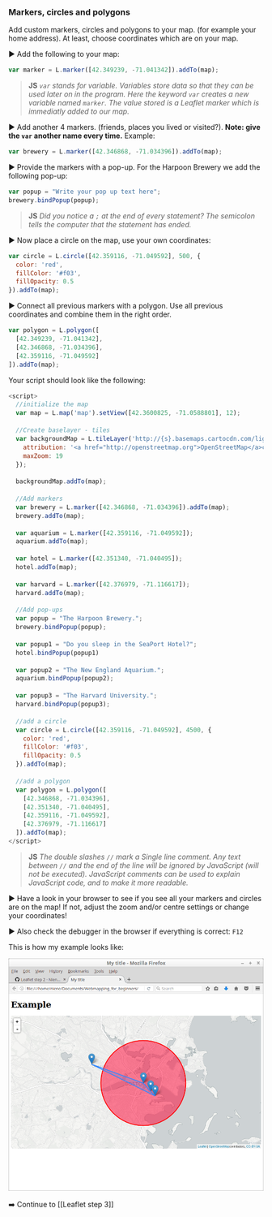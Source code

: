 ### Markers, circles and polygons
Add custom markers, circles and polygons to your map. (for example your home address). At least, choose coordinates which are on your map.

 :arrow_forward: Add the following to your map:

``` js
var marker = L.marker([42.349239, -71.041342]).addTo(map);
```
> **JS** *`var` stands for variable. Variables store data so that they can be used later on in the program.
> Here the keyword `var` creates a new variable named `marker`. The value stored is a Leaflet marker which is immediatly added to our map.*

 :arrow_forward: Add another 4 markers. (friends, places you lived or visited?). **Note: give the `var` another name every time.** Example:

``` js
var brewery = L.marker([42.346868, -71.034396]).addTo(map);
```

 :arrow_forward: Provide the markers with a pop-up. For the Harpoon Brewery we add the following pop-up:

``` js
var popup = "Write your pop up text here";
brewery.bindPopup(popup); 
``` 

> **JS** *Did you notice a `;` at the end of every statement? The semicolon tells the computer that the statement has ended.*

 :arrow_forward: Now place a circle on the map, use your own coordinates:

``` js
var circle = L.circle([42.359116, -71.049592], 500, {
  color: 'red',
  fillColor: '#f03',
  fillOpacity: 0.5
}).addTo(map);
``` 

 :arrow_forward: Connect all previous markers with a polygon. Use all previous coordinates and combine them in the right order.

``` js
var polygon = L.polygon([
  [42.349239, -71.041342],
  [42.346868, -71.034396],
  [42.359116, -71.049592]
]).addTo(map);
```
Your script should look like the following:

``` js
<script>
  //initialize the map
  var map = L.map('map').setView([42.3600825, -71.0588801], 12);
  
  //Create baselayer - tiles
  var backgroundMap = L.tileLayer('http://{s}.basemaps.cartocdn.com/light_all/{z}/{x}/{y}.png', {
    attribution: '<a href="http://openstreetmap.org">OpenStreetMap</a>contributors, <a href="http://creativecommons.org/licenses/by-sa/2.0/">CC-BY-SA</a>',
    maxZoom: 19
  });
  
  backgroundMap.addTo(map);
  
  //Add markers
  var brewery = L.marker([42.346868, -71.034396]).addTo(map);
  brewery.addTo(map);
  
  var aquarium = L.marker([42.359116, -71.049592]);
  aquarium.addTo(map);
  
  var hotel = L.marker([42.351340, -71.040495]);
  hotel.addTo(map);
  
  var harvard = L.marker([42.376979, -71.116617]);
  harvard.addTo(map);
  
  //Add pop-ups
  var popup = "The Harpoon Brewery.";
  brewery.bindPopup(popup);
  
  var popup1 = "Do you sleep in the SeaPort Hotel?";
  hotel.bindPopup(popup1)
  
  var popup2 = "The New England Aquarium.";
  aquarium.bindPopup(popup2);
  
  var popup3 = "The Harvard University.";
  harvard.bindPopup(popup3);
  
  //add a circle
  var circle = L.circle([42.359116, -71.049592], 4500, {
    color: 'red',
    fillColor: '#f03',
    fillOpacity: 0.5
  }).addTo(map);  
  
  //add a polygon   
  var polygon = L.polygon([
    [42.346868, -71.034396],
    [42.351340, -71.040495],
    [42.359116, -71.049592],
    [42.376979, -71.116617]
  ]).addTo(map);
</script>
```

> **JS** *The double slashes `//` mark a Single line comment. Any text between `//` and the end of the line will be ignored by JavaScript (will not be executed). JavaScript comments can be used to explain JavaScript code, and to make it more readable.*

 :arrow_forward: Have a look in your browser to see if you see all your markers and circles are on the map! If not, adjust the zoom and/or centre settings or change your coordinates! 

 :arrow_forward: Also check the debugger in the browser if everything is correct: `F12`

This is how my example looks like:

![img](img/leaflet_step2.png)



:arrow_right: Continue to [[Leaflet step 3]]